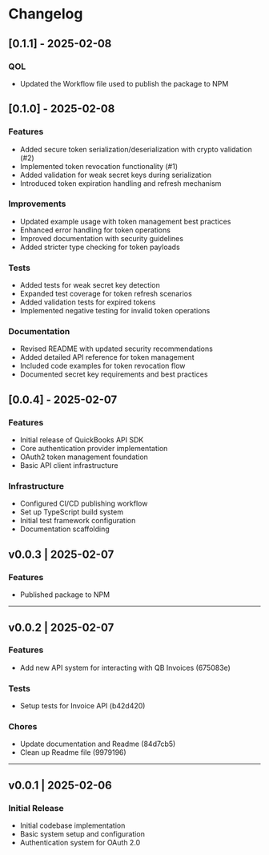 # Changelog

## [0.1.1] - 2025-02-08

### QOL

- Updated the Workflow file used to publish the package to NPM

## [0.1.0] - 2025-02-08

### Features

- Added secure token serialization/deserialization with crypto validation (#2)
- Implemented token revocation functionality (#1)
- Added validation for weak secret keys during serialization
- Introduced token expiration handling and refresh mechanism

### Improvements

- Updated example usage with token management best practices
- Enhanced error handling for token operations
- Improved documentation with security guidelines
- Added stricter type checking for token payloads

### Tests

- Added tests for weak secret key detection
- Expanded test coverage for token refresh scenarios
- Added validation tests for expired tokens
- Implemented negative testing for invalid token operations

### Documentation

- Revised README with updated security recommendations
- Added detailed API reference for token management
- Included code examples for token revocation flow
- Documented secret key requirements and best practices

## [0.0.4] - 2025-02-07

### Features

- Initial release of QuickBooks API SDK
- Core authentication provider implementation
- OAuth2 token management foundation
- Basic API client infrastructure

### Infrastructure

- Configured CI/CD publishing workflow
- Set up TypeScript build system
- Initial test framework configuration
- Documentation scaffolding

## **v0.0.3** | 2025-02-07

### Features

- Published package to NPM

---

## **v0.0.2** | 2025-02-07

### Features

- Add new API system for interacting with QB Invoices (675083e)

### Tests

- Setup tests for Invoice API (b42d420)

### Chores

- Update documentation and Readme (84d7cb5)
- Clean up Readme file (9979196)

---

## **v0.0.1** | 2025-02-06

### Initial Release

- Initial codebase implementation
- Basic system setup and configuration
- Authentication system for OAuth 2.0
